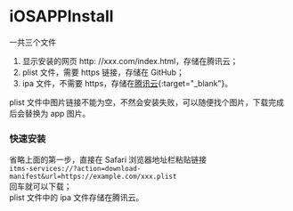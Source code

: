 # iOSAPPInstall

一共三个文件
1. 显示安装的网页 http: //xxx.com/index.html，存储在腾讯云；  
2. plist 文件，需要 https 链接，存储在 GitHub；  
3. ipa 文件，不需要 https，存储在[腾讯云](https://console.cloud.tencent.com/cos/bucket){:target="_blank"}。  

plist 文件中图片链接不能为空，不然会安装失败，可以随便找个图片，下载完成后会替换为 app 图片。

### 快速安装
省略上面的第一步，直接在 Safari 浏览器地址栏粘贴链接  
`itms-services://?action=download-manifest&url=https://example.com/xxx.plist`  
回车就可以下载；  
plist 文件中的 ipa 文件存储在腾讯云。
